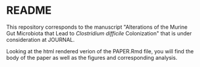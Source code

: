 README
======

This repository corresponds to the manuscript "Alterations of the Murine Gut Microbiota that Lead to *Clostridium difficile* Colonization" that is under consideration at JOURNAL.

Looking at the html rendered verion of the PAPER.Rmd file, you will find the body of the paper as well as the figures and corresponding analysis.